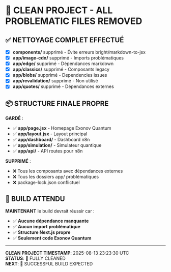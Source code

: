 # 🧹 CLEAN PROJECT - ALL PROBLEMATIC FILES REMOVED

## ✅ NETTOYAGE COMPLET EFFECTUÉ

- [x] **components/** supprimé - Évite erreurs bright/markdown-to-jsx
- [x] **app/image-cdn/** supprimé - Imports problématiques  
- [x] **app/edge/** supprimé - Dépendances markdown
- [x] **app/classics/** supprimé - Composants legacy
- [x] **app/blobs/** supprimé - Dependencies issues
- [x] **app/revalidation/** supprimé - Non utilisé
- [x] **app/quotes/** supprimé - Dépendances externes

## 📦 STRUCTURE FINALE PROPRE

**GARDÉ** :
- ✅ **app/page.jsx** - Homepage Exonov Quantum
- ✅ **app/layout.jsx** - Layout principal
- ✅ **app/dashboard/** - Dashboard n8n
- ✅ **app/simulation/** - Simulateur quantique
- ✅ **app/api/** - API routes pour n8n

**SUPPRIMÉ** :
- ❌ Tous les composants avec dépendances externes
- ❌ Tous les dossiers app/ problématiques
- ❌ package-lock.json conflictuel

## 🚀 BUILD ATTENDU

**MAINTENANT** le build devrait réussir car :
- ✅ **Aucune dépendance manquante**
- ✅ **Aucun import problématique**  
- ✅ **Structure Next.js propre**
- ✅ **Seulement code Exonov Quantum**

---

**CLEAN PROJECT TIMESTAMP**: 2025-08-13 23:23:30 UTC  
**STATUS**: 🧹 FULLY CLEANED  
**NEXT**: 🚀 SUCCESSFUL BUILD EXPECTED
